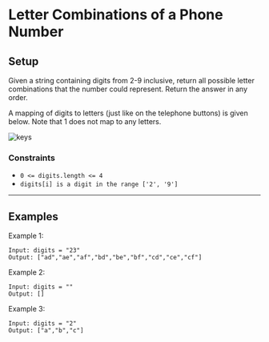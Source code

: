 # Letter Combinations of a Phone Number

## Setup

Given a string containing digits from 2-9 inclusive, return all possible letter combinations that the number could
represent. Return the answer in any order.

A mapping of digits to letters (just like on the telephone buttons) is given below. Note that 1 does not map to any
letters.

![keys](https://i.ibb.co/KNfLHXc/keypad.png)

### Constraints

- `0 <= digits.length <= 4`
- `digits[i] is a digit in the range ['2', '9']`

***

## Examples
Example 1:
```
Input: digits = "23"
Output: ["ad","ae","af","bd","be","bf","cd","ce","cf"]
```
Example 2:
```
Input: digits = ""
Output: []
```
Example 3:
```
Input: digits = "2"
Output: ["a","b","c"]
```
